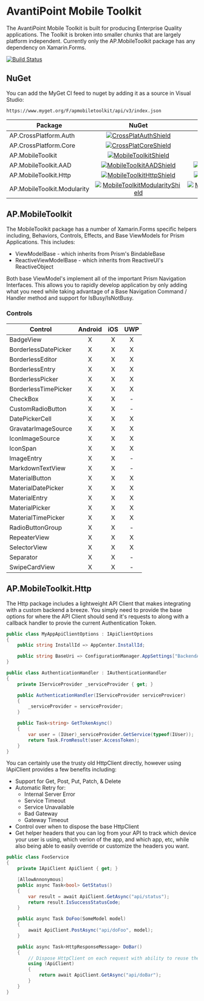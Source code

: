 # AvantiPoint Mobile Toolkit

The AvantiPoint Mobile Toolkit is built for producing Enterprise Quality applications. The Toolkit is broken into smaller chunks that are largely platform independent. Currently only the AP.MobileToolkit package has any dependency on Xamarin.Forms.

[![Build Status](https://dev.azure.com/avantipoint/CrossPlatform/_apis/build/status/AvantiPoint.AP.MobileToolkit?branchName=master)](https://dev.azure.com/avantipoint/CrossPlatform/_build/latest?definitionId=55?branchName=master)

## NuGet

You can add the MyGet CI feed to nuget by adding it as a source in Visual Studio:

`https://www.myget.org/F/apmobiletoolkit/api/v3/index.json`

| Package | NuGet | MyGet |
|-------|:-----:|:------:|
| AP.CrossPlatform.Auth | [![CrossPlatAuthShield]][CrossPlatAuthNuGet] | [![CrossPlatAuthMyGetShield]][CrossPlatAuthMyGet] |
| AP.CrossPlatform.Core | [![CrossPlatCoreShield]][CrossPlatCoreNuGet] | [![CrossPlatCoreMyGetShield]][CrossPlatCoreMyGet] |
| AP.MobileToolkit | [![MobileToolkitShield]][MobileToolkitNuGet] | [![MobileToolkitMyGetShield]][MobileToolkitMyGet] |
| AP.MobileToolkit.AAD | [![MobileToolkitAADShield]][MobileToolkitAADNuGet] | [![MobileToolkitAADMyGetShield]][MobileToolkitAADMyGet] |
| AP.MobileToolkit.Http | [![MobileToolkitHttpShield]][MobileToolkitHttpNuGet] | [![MobileToolkitHttpMyGetShield]][MobileToolkitHttpMyGet] |
| AP.MobileToolkit.Modularity | [![MobileToolkitModularityShield]][MobileToolkitModularityNuGet] | [![MobileToolkitModularityMyGetShield]][MobileToolkitModularityMyGet] |

## AP.MobileToolkit

The MobileToolkit package has a number of Xamarin.Forms specific helpers including, Behaviors, Controls, Effects, and Base ViewModels for Prism Applications. This includes:

- ViewModelBase - which inherits from Prism's BindableBase
- ReactiveViewModelBase - which inherits from ReactiveUI's ReactiveObject

Both base ViewModel's implement all of the important Prism Navigation Interfaces. This allows you to rapidly develop application by only adding what you need while taking advantage of a Base Navigation Command / Handler method and support for IsBusy/IsNotBusy.

### Controls

| Control | Android | iOS | UWP |
|---------|:-------:|:---:|:---:|
| BadgeView | X | X | X |
| BorderlessDatePicker | X | X | X |
| BorderlessEditor | X | X | X |
| BorderlessEntry | X | X | X |
| BorderlessPicker | X | X | X |
| BorderlessTimePicker | X | X | X |
| CheckBox | X | X | - |
| CustomRadioButton | X | X | - |
| DatePickerCell | X | X | X |
| GravatarImageSource | X | X | X |
| IconImageSource | X | X | X |
| IconSpan | X | X | X |
| ImageEntry | X | X | - |
| MarkdownTextView | X | X | - |
| MaterialButton | X | X| X |
| MaterialDatePicker | X | X| X |
| MaterialEntry | X | X| X |
| MaterialPicker | X | X| X |
| MaterialTimePicker | X | X| X |
| RadioButtonGroup | X | X| - |
| RepeaterView | X | X | X |
| SelectorView | X | X | X |
| Separator | X | X | - |
| SwipeCardView | X | X | - |

## AP.MobileToolkit.Http

The Http package includes a lightweight API Client that makes integrating with a custom backend a breeze. You simply need to provide the base options for where the API Client should send it's requests to along with a callback handler to provie the current Authentication Token.

```cs
public class MyAppApiClientOptions : IApiClientOptions
{
    public string InstallId => AppCenter.InstallId;

    public string BaseUri => ConfigurationManager.AppSettings["BackendApi"];
}

public class AuthenticationHandler : IAuthenticationHandler
{
    private IServiceProvider _serviceProvider { get; }

    public AuthenticationHandler(IServiceProvider serviceProvicer)
    {
        _serviceProvider = serviceProvider;
    }

    public Task<string> GetTokenAsync()
    {
        var user = (IUser)_serviceProvider.GetService(typeof(IUser));
        return Task.FromResult(user.AccessToken);
    }
}
```

You can certainly use the trusty old HttpClient directly, however using IApiClient provides a few benefits including:

- Support for Get, Post, Put, Patch, & Delete
- Automatic Retry for:
  - Internal Server Error
  - Service Timeout
  - Service Unavailable
  - Bad Gateway
  - Gateway Timeout
- Control over when to dispose the base HttpClient
- Get helper headers that you can log from your API to track which device your user is using, which verion of the app, and which app, etc, while also being able to easily override or customize the headers you want.

```cs
public class FooService
{
    private IApiClient ApiClient { get; }

    [AllowAnnonymous]
    public async Task<bool> GetStatus()
    {
        var result = await ApiClient.GetAsync("api/status");
        return result.IsSuccessStatusCode;
    }

    public async Task DoFoo(SomeModel model)
    {
        await ApiClient.PostAsync("api/doFoo", model);
    }

    public async Task<HttpResponseMessage> DoBar()
    {
        // Dispose HttpClient on each request with ability to reuse the ApiClient
        using (ApiClient)
        {
            return await ApiClient.GetAsync("api/doBar");
        }
    }
}
```

[CrossPlatAuthNuGet]: https://www.nuget.org/packages/AP.CrossPlatform.Auth
[CrossPlatAuthShield]: https://img.shields.io/nuget/vpre/AP.CrossPlatform.Auth.svg
[CrossPlatAuthMyGet]: https://www.myget.org/feed/apmobiletoolkit/package/nuget/AP.CrossPlatform.Auth
[CrossPlatAuthMyGetShield]: https://img.shields.io/myget/apmobiletoolkit/vpre/AP.CrossPlatform.Auth.svg

[CrossPlatCoreNuGet]: https://www.nuget.org/packages/AP.CrossPlatform.Core
[CrossPlatCoreShield]: https://img.shields.io/nuget/vpre/AP.CrossPlatform.Core.svg
[CrossPlatCoreMyGet]: https://www.myget.org/feed/apmobiletoolkit/package/nuget/AP.CrossPlatform.Core
[CrossPlatCoreMyGetShield]: https://img.shields.io/myget/apmobiletoolkit/vpre/AP.CrossPlatform.Core.svg

[MobileToolkitNuGet]: https://www.nuget.org/packages/AP.MobileToolkit
[MobileToolkitShield]: https://img.shields.io/nuget/vpre/AP.MobileToolkit.svg
[MobileToolkitMyGet]: https://www.myget.org/feed/apmobiletoolkit/package/nuget/AP.MobileToolkit
[MobileToolkitMyGetShield]: https://img.shields.io/myget/apmobiletoolkit/vpre/AP.MobileToolkit.svg

[MobileToolkitAADNuGet]: https://www.nuget.org/packages/AP.MobileToolkit.AAD
[MobileToolkitAADShield]: https://img.shields.io/nuget/vpre/AP.MobileToolkit.AAD.svg
[MobileToolkitAADMyGet]: https://www.myget.org/feed/apmobiletoolkit/package/nuget/AP.MobileToolkit.AAD
[MobileToolkitAADMyGetShield]: https://img.shields.io/myget/apmobiletoolkit/vpre/AP.MobileToolkit.AAD.svg

[MobileToolkitHttpNuGet]: https://www.nuget.org/packages/AP.MobileToolkit.Http
[MobileToolkitHttpShield]: https://img.shields.io/nuget/vpre/AP.MobileToolkit.Http.svg
[MobileToolkitHttpMyGet]: https://www.myget.org/feed/apmobiletoolkit/package/nuget/AP.MobileToolkit.Http
[MobileToolkitHttpMyGetShield]: https://img.shields.io/myget/apmobiletoolkit/vpre/AP.MobileToolkit.Http.svg

[MobileToolkitModularityNuGet]: https://www.nuget.org/packages/AP.MobileToolkit.Modularity
[MobileToolkitModularityShield]: https://img.shields.io/nuget/vpre/AP.MobileToolkit.Modularity.svg
[MobileToolkitModularityMyGet]: https://www.myget.org/feed/apmobiletoolkit/package/nuget/AP.MobileToolkit.Modularity
[MobileToolkitModularityMyGetShield]: https://img.shields.io/myget/apmobiletoolkit/vpre/AP.MobileToolkit.Modularity.svg